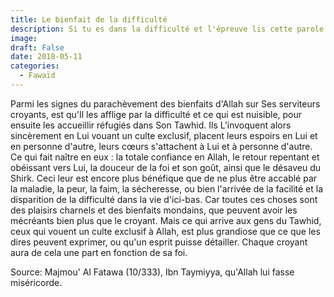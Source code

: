 ```yaml
---
title: Le bienfait de la difficulté
description: Si tu es dans la difficulté et l'épreuve lis cette parole
image: 
draft: False
date: 2018-05-11
categories: 
  - Fawaïd
---
```


Parmi les signes du parachèvement des bienfaits d'Allah sur Ses serviteurs croyants, est qu'Il les afflige par la difficulté et ce qui est nuisible, pour ensuite les accueillir réfugiés dans Son Tawhid. Ils L’invoquent alors sincèrement en Lui vouant un culte exclusif, placent leurs espoirs en Lui et en personne d'autre, leurs cœurs s'attachent à Lui et à personne d'autre. Ce qui fait naître en eux : la totale confiance en Allah, le retour repentant et obéissant vers Lui, la douceur de la foi et son goût, ainsi que le désaveu du Shirk. Ceci leur est encore plus bénéfique que de ne plus être accablé par la maladie, la peur, la faim, la sécheresse, ou bien l'arrivée de la facilité et la disparition de la difficulté dans la vie d'ici-bas. Car toutes ces choses sont des plaisirs charnels et des bienfaits mondains, que peuvent avoir les mécréants bien plus que le croyant. Mais ce qui arrive aux gens du Tawhid, ceux qui vouent un culte exclusif à Allah, est plus grandiose que ce que les dires peuvent exprimer, ou qu'un esprit puisse détailler. Chaque croyant aura de cela une part en fonction de sa foi.

Source: Majmou' Al Fatawa (10/333), Ibn Taymiyya, qu'Allah lui fasse miséricorde.